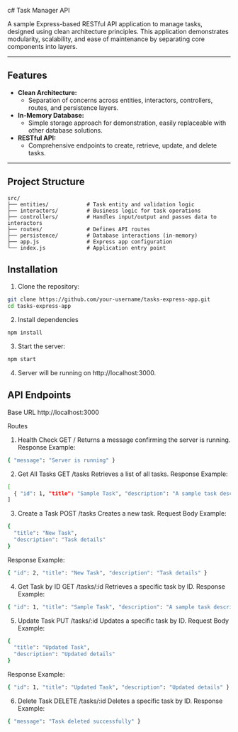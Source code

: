 c# Task Manager API


A sample Express-based RESTful API application to manage tasks, designed using clean architecture principles. This application demonstrates modularity, scalability, and ease of maintenance by separating core components into layers.

---

## Features

- **Clean Architecture:**
  - Separation of concerns across entities, interactors, controllers, routes, and persistence layers.
- **In-Memory Database:**
  - Simple storage approach for demonstration, easily replaceable with other database solutions.
- **RESTful API:**
  - Comprehensive endpoints to create, retrieve, update, and delete tasks.

---

## Project Structure

```plaintext
src/
├── entities/            # Task entity and validation logic
├── interactors/         # Business logic for task operations
├── controllers/         # Handles input/output and passes data to interactors
├── routes/              # Defines API routes
├── persistence/         # Database interactions (in-memory)
├── app.js               # Express app configuration
└── index.js             # Application entry point
```

## Installation
1. Clone the repository:

```bash
git clone https://github.com/your-username/tasks-express-app.git
cd tasks-express-app
```
2. Install dependencies
```bash
npm install
```

3. Start the server:
```bash 
npm start
```

4. Server will be running on http://localhost:3000.

## API Endpoints
Base URL
http://localhost:3000

Routes
1. Health Check
GET /
Returns a message confirming the server is running.
Response Example:

```bash
{ "message": "Server is running" }
```

2. Get All Tasks
GET /tasks
Retrieves a list of all tasks.
Response Example:

```bash
[
  { "id": 1, "title": "Sample Task", "description": "A sample task description" }
]
```


3. Create a Task
POST /tasks
Creates a new task.
Request Body Example:

```bash
{
  "title": "New Task",
  "description": "Task details"
}
```

Response Example:
```bash
{ "id": 2, "title": "New Task", "description": "Task details" }
```

4. Get Task by ID
GET /tasks/:id
Retrieves a specific task by ID.
Response Example:

```bash
{ "id": 1, "title": "Sample Task", "description": "A sample task description" }
```

5. Update Task
PUT /tasks/:id
Updates a specific task by ID.
Request Body Example:

```bash
{
  "title": "Updated Task",
  "description": "Updated details"
}
```
Response Example:

```bash
{ "id": 1, "title": "Updated Task", "description": "Updated details" }
```
6. Delete Task
DELETE /tasks/:id
Deletes a specific task by ID.
Response Example:

```bash
{ "message": "Task deleted successfully" }
```

